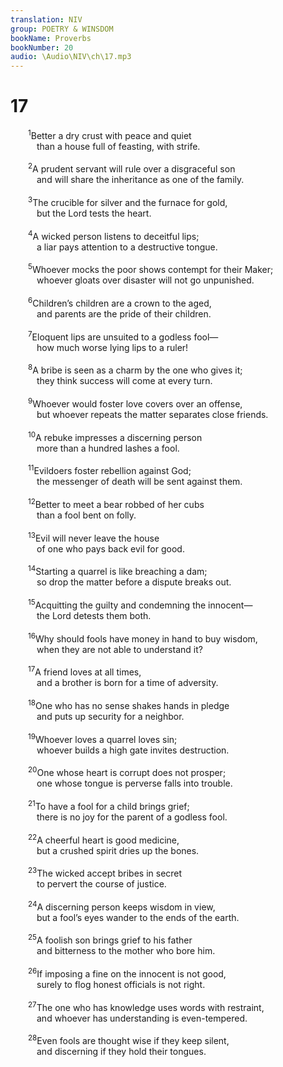 ```yaml
---
translation: NIV
group: POETRY & WINSDOM
bookName: Proverbs 
bookNumber: 20
audio: \Audio\NIV\ch\17.mp3
---
```


<div class="title"><h1>17</h1></div>
<span class="verse ch_17_1">  <sup>1</sup>Better a dry crust with peace and quiet <br/>   than a house full of feasting, with strife. <br/><br/></span>
<span class="verse ch_17_2">  <sup>2</sup>A prudent servant will rule over a disgraceful son <br/>   and will share the inheritance as one of the family. <br/><br/></span>
<span class="verse ch_17_3">  <sup>3</sup>The crucible for silver and the furnace for gold, <br/>   but the Lord tests the heart. <br/><br/></span>
<span class="verse ch_17_4">  <sup>4</sup>A wicked person listens to deceitful lips; <br/>   a liar pays attention to a destructive tongue. <br/><br/></span>
<span class="verse ch_17_5">  <sup>5</sup>Whoever mocks the poor shows contempt for their Maker; <br/>   whoever gloats over disaster will not go unpunished. <br/><br/></span>
<span class="verse ch_17_6">  <sup>6</sup>Children’s children are a crown to the aged, <br/>   and parents are the pride of their children. <br/><br/></span>
<span class="verse ch_17_7">  <sup>7</sup>Eloquent lips are unsuited to a godless fool— <br/>   how much worse lying lips to a ruler! <br/><br/></span>
<span class="verse ch_17_8">  <sup>8</sup>A bribe is seen as a charm by the one who gives it; <br/>   they think success will come at every turn. <br/><br/></span>
<span class="verse ch_17_9">  <sup>9</sup>Whoever would foster love covers over an offense, <br/>   but whoever repeats the matter separates close friends. <br/><br/></span>
<span class="verse ch_17_10">  <sup>10</sup>A rebuke impresses a discerning person <br/>   more than a hundred lashes a fool. <br/><br/></span>
<span class="verse ch_17_11">  <sup>11</sup>Evildoers foster rebellion against God; <br/>   the messenger of death will be sent against them. <br/><br/></span>
<span class="verse ch_17_12">  <sup>12</sup>Better to meet a bear robbed of her cubs <br/>   than a fool bent on folly. <br/><br/></span>
<span class="verse ch_17_13">  <sup>13</sup>Evil will never leave the house <br/>   of one who pays back evil for good. <br/><br/></span>
<span class="verse ch_17_14">  <sup>14</sup>Starting a quarrel is like breaching a dam; <br/>   so drop the matter before a dispute breaks out. <br/><br/></span>
<span class="verse ch_17_15">  <sup>15</sup>Acquitting the guilty and condemning the innocent— <br/>   the Lord detests them both. <br/><br/></span>
<span class="verse ch_17_16">  <sup>16</sup>Why should fools have money in hand to buy wisdom, <br/>   when they are not able to understand it? <br/><br/></span>
<span class="verse ch_17_17">  <sup>17</sup>A friend loves at all times, <br/>   and a brother is born for a time of adversity. <br/><br/></span>
<span class="verse ch_17_18">  <sup>18</sup>One who has no sense shakes hands in pledge <br/>   and puts up security for a neighbor. <br/><br/></span>
<span class="verse ch_17_19">  <sup>19</sup>Whoever loves a quarrel loves sin; <br/>   whoever builds a high gate invites destruction. <br/><br/></span>
<span class="verse ch_17_20">  <sup>20</sup>One whose heart is corrupt does not prosper; <br/>   one whose tongue is perverse falls into trouble. <br/><br/></span>
<span class="verse ch_17_21">  <sup>21</sup>To have a fool for a child brings grief; <br/>   there is no joy for the parent of a godless fool. <br/><br/></span>
<span class="verse ch_17_22">  <sup>22</sup>A cheerful heart is good medicine, <br/>   but a crushed spirit dries up the bones. <br/><br/></span>
<span class="verse ch_17_23">  <sup>23</sup>The wicked accept bribes in secret <br/>   to pervert the course of justice. <br/><br/></span>
<span class="verse ch_17_24">  <sup>24</sup>A discerning person keeps wisdom in view, <br/>   but a fool’s eyes wander to the ends of the earth. <br/><br/></span>
<span class="verse ch_17_25">  <sup>25</sup>A foolish son brings grief to his father <br/>   and bitterness to the mother who bore him. <br/><br/></span>
<span class="verse ch_17_26">  <sup>26</sup>If imposing a fine on the innocent is not good, <br/>   surely to flog honest officials is not right. <br/><br/></span>
<span class="verse ch_17_27">  <sup>27</sup>The one who has knowledge uses words with restraint, <br/>   and whoever has understanding is even-tempered. <br/><br/></span>
<span class="verse ch_17_28">  <sup>28</sup>Even fools are thought wise if they keep silent, <br/>   and discerning if they hold their tongues. <br/><br/></span>
